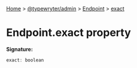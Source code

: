 [Home](./index) &gt; [@typewryter/admin](./admin.md) &gt; [Endpoint](./admin.endpoint.md) &gt; [exact](./admin.endpoint.exact.md)

# Endpoint.exact property


**Signature:**
```javascript
exact: boolean
```
